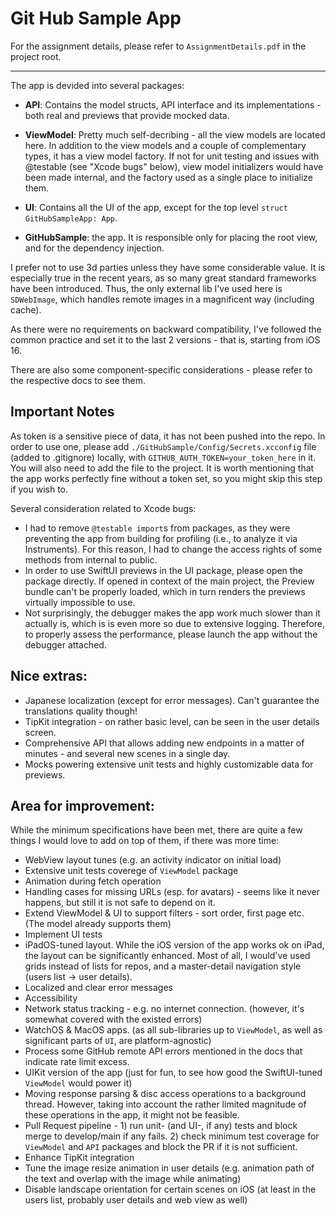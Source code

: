 #  Git Hub Sample App

For the assignment details, please refer to `AssignmentDetails.pdf` in the project root.

---

The app is devided into several packages:
- **API**: Contains the model structs, API interface and its implementations - both real and previews that provide mocked data.

- **ViewModel**: Pretty much self-decribing - all the view models are located here. In addition to the view models and a couple of complementary types, it has a view model factory. If not for unit testing and issues with @testable (see "Xcode bugs" below), view model initializers would have been made internal, and the factory used as a single place to initialize them. 

- **UI**: Contains all the UI of the app, except for the top level `struct GitHubSampleApp: App`.

- **GitHubSample**: the app. It is responsible only for placing the root view, and for the dependency injection.

I prefer not to use 3d parties unless they have some considerable value. It is especially true in the recent years, as so many great standard frameworks have been introduced. Thus, the only external lib I've used here is `SDWebImage`, which handles remote images in a magnificent way (including cache).  

As there were no requirements on backward compatibility, I've followed the common practice and set it to the last 2 versions - that is, starting from iOS 16. 

There are also some component-specific considerations - please refer to the respective docs to see them.

## Important Notes

As token is a sensitive piece of data, it has not been pushed into the repo. In order to use one, please add `./GitHubSample/Config/Secrets.xcconfig` file (added to .gitignore) locally, with `GITHUB_AUTH_TOKEN=your_token_here` in it. You will also need to add the file to the project.
It is worth mentioning that the app works perfectly fine without a token set, so you might skip this step if you wish to.

Several consideration related to Xcode bugs:
- I had to remove `@testable import`s from packages, as they were preventing the app from building for profiling (i.e., to analyze it via Instruments). For this reason, I had to change the access rights of some methods from internal to public.
- In order to use SwiftUI previews in the UI package, please open the package directly. If opened in context of the main project, the Preview bundle can't be properly loaded, which in turn renders the previews virtually impossible to use.
- Not surprisingly, the debugger makes the app work much slower than it actually is, which is is even more so due to extensive logging. Therefore, to properly assess the performance, please launch the app without the debugger attached.

## Nice extras:

- Japanese localization (except for error messages). Can't guarantee the translations quality though! 
- TipKit integration - on rather basic level, can be seen in the user details screen.
- Comprehensive API that allows adding new endpoints in a matter of minutes - and several new scenes in a single day.
- Mocks powering extensive unit tests and highly customizable data for previews.

## Area for improvement:

While the minimum specifications have been met, there are quite a few things I would love to add on top of them, if there was more time:

- WebView layout tunes (e.g. an activity indicator on initial load)
- Extensive unit tests coverege of `ViewModel` package
- Animation during fetch operation
- Handling cases for missing URLs (esp. for avatars) - seems like it never happens, but still it is not safe to depend on it.
- Extend ViewModel & UI to support filters - sort order, first page etc. (The model already supports them)
- Implement UI tests
- iPadOS-tuned layout. While the iOS version of the app works ok on iPad, the layout can be significantly enhanced. Most of all, I would've used grids instead of lists for repos, and a master-detail navigation style (users list -> user details).
- Localized and clear error messages
- Accessibility
- Network status tracking - e.g. no internet connection. (however, it's somewhat covered with the existed errors)
- WatchOS & MacOS apps. (as all sub-libraries up to `ViewModel`, as well as significant parts of `UI`, are platform-agnostic)
- Process some GitHub remote API errors mentioned in the docs that indicate rate limit excess.
- UIKit version of the app (just for fun, to see how good the SwiftUI-tuned `ViewModel` would power it)
- Moving response parsing & disc access operations to a background thread. However, taking into account the rather limited magnitude of these operations in the app, it might not be feasible.
- Pull Request pipeline - 1) run unit- (and UI-, if any) tests and block merge to develop/main if any fails. 2) check minimum test coverage for `ViewModel` and `API` packages and block the PR if it is not sufficient. 
- Enhance TipKit integration
- Tune the image resize animation in user details (e.g. animation path of the text and overlap with the image while animating)
- Disable landscape orientation for certain scenes on iOS (at least in the users list, probably user details and web view as well)
